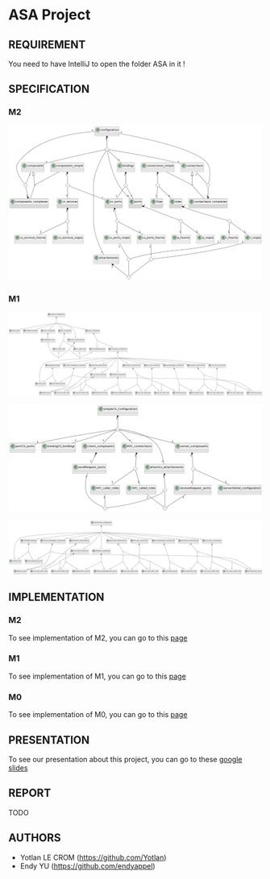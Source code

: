 # ASA Project

## REQUIREMENT

You need to have IntelliJ to open the folder ASA in it !

## SPECIFICATION

### M2

![m2](img/m2.png)

### M1

![m1](img/m1.png)

![m1-part1](img/m1-part1.png)

![m1-part2](img/m1-part2.png)

## IMPLEMENTATION

### M2

To see implementation of M2, you can go to this [page](ASA/src/main/java/fr/asa/M2)

### M1

To see implementation of M1, you can go to this [page](ASA/src/main/java/fr/asa/M1)

### M0

To see implementation of M0, you can go to this [page](ASA/src/main/java/fr/asa/M0)

## PRESENTATION

To see our presentation about this project, you can go to these [google slides](https://docs.google.com/presentation/d/1eYR8pEu8qZmSXswkEOXBQ2DUdoDEt0zBA-KT2mq7IzE/edit?usp=sharing)

## REPORT

TODO

## AUTHORS

- Yotlan LE CROM (https://github.com/Yotlan)
- Endy YU (https://github.com/endyappel)
